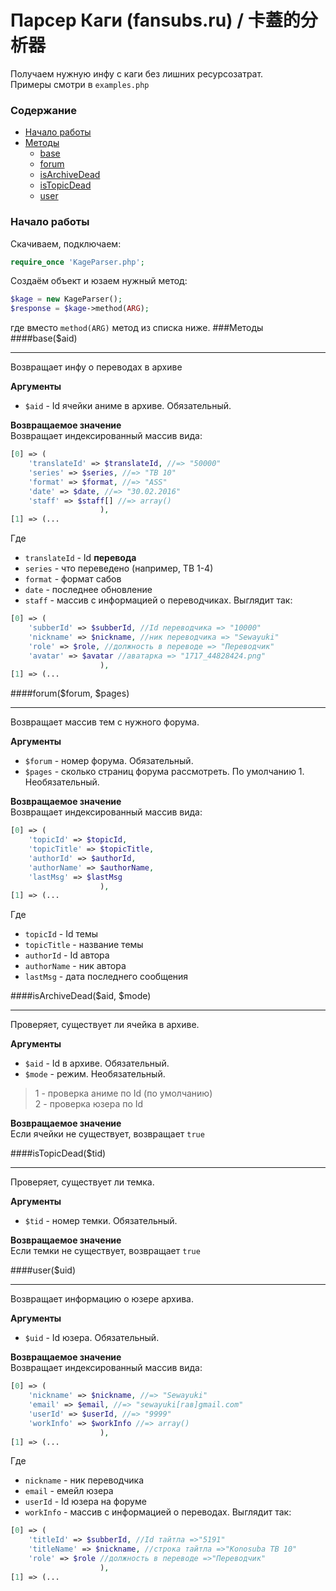 # Парсер Каги (fansubs.ru) / 卡蓋的分析器
Получаем нужную инфу с каги без лишних ресурсозатрат.   
Примеры смотри в `examples.php`
### Содержание
* [Начало работы](#Начало-работы)
* [Методы](#Методы)
  * [base](#baseaid)
  * [forum](#forumforum-pages)
  * [isArchiveDead](#isarchivedeadaid-mode)
  * [isTopicDead](#istopicdeadtid)
  * [user](#useruid)

### Начало работы
Скачиваем, подключаем:
```php
require_once 'KageParser.php';
```
Создаём объект и юзаем нужный метод:
```php
$kage = new KageParser();
$response = $kage->method(ARG);
```
где вместо `method(ARG)` метод из списка ниже.
###Методы
####base($aid)
***
Возвращает инфу о переводах в архиве
  
**Аргументы**
* `$aid` - Id ячейки аниме в архиве. Обязательный.
  
**Возвращаемое значение**  
Возвращает индексированный массив вида:
```php
[0] => (
	'translateId' => $translateId, //=> "50000"
	'series' => $series, //=> "ТВ 10"
	'format' => $format, //=> "ASS"
	'date' => $date, //=> "30.02.2016"
	'staff' => $staff[] //=> array()
					),
[1] => (...
```
Где 
* `translateId` - Id **перевода**
* `series` - что переведено (например, ТВ 1-4)
* `format` - формат сабов
* `date` - последнее обновление
* `staff` - массив с информацией о переводчиках. Выглядит так:
```php
[0] => (
	'subberId' => $subberId, //Id переводчика => "10000"
	'nickname' => $nickname, //ник переводчика => "Sewayuki"
	'role' => $role, //должность в переводе => "Переводчик"
	'avatar' => $avatar //аватарка => "1717_44828424.png"
					),
[1] => (...
```

####forum($forum, $pages)
***
Возвращает массив тем с нужного форума.
  
**Аргументы**
* `$forum` - номер форума. Обязательный.
* `$pages` - сколько страниц форума рассмотреть. По умолчанию 1. Необязательный.
  
**Возвращаемое значение**  
Возвращает индексированный массив вида:
```php
[0] => (
	'topicId' => $topicId,
	'topicTitle' => $topicTitle,
	'authorId' => $authorId,
	'authorName' => $authorName,
	'lastMsg' => $lastMsg
					),
[1] => (...
```
Где 
* `topicId` - Id темы
* `topicTitle` - название темы
* `authorId` - Id автора
* `authorName` - ник автора
* `lastMsg` - дата последнего сообщения

####isArchiveDead($aid, $mode)
***
Проверяет, существует ли ячейка в архиве.
  
**Аргументы**
* `$aid` - Id в архиве. Обязательный.
* `$mode` - режим. Необязательный.

>  1 - проверка аниме по Id (по умолчанию)  
>  2 - проверка юзера по Id
  
**Возвращаемое значение**  
Если ячейки не существует, возвращает `true`

####isTopicDead($tid)
***
Проверяет, существует ли темка.
  
**Аргументы**
* `$tid` - номер темки. Обязательный.
  
**Возвращаемое значение**  
Если темки не существует, возвращает `true`

####user($uid)
***
Возвращает информацию о юзере архива.
  
**Аргументы**
* `$uid` - Id юзера. Обязательный.
  
**Возвращаемое значение**  
Возвращает индексированный массив вида:
```php
[0] => (
	'nickname' => $nickname, //=> "Sewayuki"
	'email' => $email, //=> "sewayuki[гав]gmail.com"
	'userId' => $userId, //=> "9999"
	'workInfo' => $workInfo //=> array()
					),
[1] => (...
```
Где 
* `nickname` - ник переводчика
* `email` - емейл юзера
* `userId` - Id юзера на форуме
* `workInfo` - массив с информацией о переводах. Выглядит так:
```php
[0] => (
	'titleId' => $subberId, //Id тайтла =>"5191"
	'titleName' => $nickname, //строка тайтла =>"Konosuba ТВ 10"
	'role' => $role //должность в переводе =>"Переводчик"
					),
[1] => (...
```

